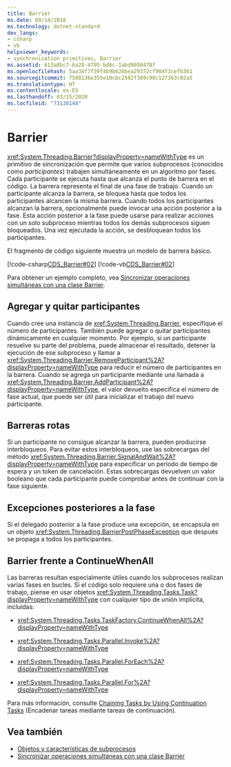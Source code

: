 ```yaml
---
title: Barrier
ms.date: 09/14/2018
ms.technology: dotnet-standard
dev_langs:
- csharp
- vb
helpviewer_keywords:
- synchronization primitives, Barrier
ms.assetid: 613a8bc7-6a28-4795-bd6c-1abd9050478f
ms.openlocfilehash: 5aa34f7f39f4b9b626bea29372cf984f3cefb361
ms.sourcegitcommit: 7588136e355e10cbc2582f389c90c127363c02a5
ms.translationtype: HT
ms.contentlocale: es-ES
ms.lasthandoff: 03/15/2020
ms.locfileid: "73138148"
---
```

# <a name="barrier"></a>Barrier

<xref:System.Threading.Barrier?displayProperty=nameWithType> es un primitivo de sincronización que permite que varios subprocesos (conocidos como *participantes*) trabajen simultáneamente en un algoritmo por fases. Cada participante se ejecuta hasta que alcanza el punto de barrera en el código. La barrera representa el final de una fase de trabajo. Cuando un participante alcanza la barrera, se bloquea hasta que todos los participantes alcancen la misma barrera. Cuando todos los participantes alcanzan la barrera, opcionalmente puede invocar una acción posterior a la fase. Esta acción posterior a la fase puede usarse para realizar acciones con un solo subproceso mientras todos los demás subprocesos siguen bloqueados. Una vez ejecutada la acción, se desbloquean todos los participantes.  
  
 El fragmento de código siguiente muestra un modelo de barrera básico.  
  
 [!code-csharp[CDS_Barrier#02](../../../samples/snippets/csharp/VS_Snippets_Misc/cds_barrier/cs/barrier.cs#02)]
 [!code-vb[CDS_Barrier#02](../../../samples/snippets/visualbasic/VS_Snippets_Misc/cds_barrier/vb/barrier_vb.vb#02)]  
  
 Para obtener un ejemplo completo, vea [Sincronizar operaciones simultáneas con una clase Barrier](how-to-synchronize-concurrent-operations-with-a-barrier.md).  
  
## <a name="adding-and-removing-participants"></a>Agregar y quitar participantes

 Cuando cree una instancia de <xref:System.Threading.Barrier>, especifique el número de participantes. También puede agregar o quitar participantes dinámicamente en cualquier momento. Por ejemplo, si un participante resuelve su parte del problema, puede almacenar el resultado, detener la ejecución de ese subproceso y llamar a <xref:System.Threading.Barrier.RemoveParticipant%2A?displayProperty=nameWithType> para reducir el número de participantes en la barrera. Cuando se agrega un participante mediante una llamada a <xref:System.Threading.Barrier.AddParticipant%2A?displayProperty=nameWithType>, el valor devuelto especifica el número de fase actual, que puede ser útil para inicializar el trabajo del nuevo participante.  
  
## <a name="broken-barriers"></a>Barreras rotas

 Si un participante no consigue alcanzar la barrera, pueden producirse interbloqueos. Para evitar estos interbloqueos, use las sobrecargas del método <xref:System.Threading.Barrier.SignalAndWait%2A?displayProperty=nameWithType> para especificar un período de tiempo de espera y un token de cancelación. Estas sobrecargas devuelven un valor booleano que cada participante puede comprobar antes de continuar con la fase siguiente.  
  
## <a name="post-phase-exceptions"></a>Excepciones posteriores a la fase

 Si el delegado posterior a la fase produce una excepción, se encapsula en un objeto <xref:System.Threading.BarrierPostPhaseException> que después se propaga a todos los participantes.  
  
## <a name="barrier-versus-continuewhenall"></a>Barrier frente a ContinueWhenAll

 Las barreras resultan especialmente útiles cuando los subprocesos realizan varias fases en bucles. Si el código solo requiere una o dos fases de trabajo, piense en usar objetos <xref:System.Threading.Tasks.Task?displayProperty=nameWithType> con cualquier tipo de unión implícita, incluidas:  
  
- <xref:System.Threading.Tasks.TaskFactory.ContinueWhenAll%2A?displayProperty=nameWithType>  
  
- <xref:System.Threading.Tasks.Parallel.Invoke%2A?displayProperty=nameWithType>  
  
- <xref:System.Threading.Tasks.Parallel.ForEach%2A?displayProperty=nameWithType>  
  
- <xref:System.Threading.Tasks.Parallel.For%2A?displayProperty=nameWithType>  
  
 Para más información, consulte [Chaining Tasks by Using Continuation Tasks](../parallel-programming/chaining-tasks-by-using-continuation-tasks.md) (Encadenar tareas mediante tareas de continuación).  
  
## <a name="see-also"></a>Vea también

- [Objetos y características de subprocesos](threading-objects-and-features.md)
- [Sincronizar operaciones simultáneas con una clase Barrier](how-to-synchronize-concurrent-operations-with-a-barrier.md)
